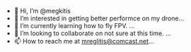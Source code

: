 - 👋 Hi, I’m @megkitis
- 👀 I’m interested in getting better performce on my drone...
- 🌱 I’m currently learning how to fly FPV.  ...
- 💞️ I’m looking to collaborate on not sure at this time. ...
- 📫 How to reach me at mreglitis@comcast.net...

<!---
megkitis/megkitis is a ✨ special ✨ reposito
ry because its `README.md` (this file) appears on your GitHub profile.
You can click the Preview link to take a look at your changes.
--->
